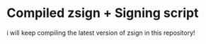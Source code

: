 # Compiled zsign + Signing script
i will keep compiling the latest version of zsign in this repository!



